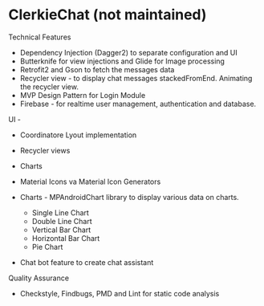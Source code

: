 # ClerkieChat (not maintained)

Technical Features

- Dependency Injection (Dagger2) to separate configuration and UI
- Butterknife for view injections and Glide for Image processing
- Retrofit2 and Gson to fetch the messages data
- Recycler view - to display chat messages stackedFromEnd. Animating the recycler view.
- MVP Design Pattern for Login Module
- Firebase - for realtime user management, authentication and database.

UI - 
- Coordinatore Lyout implementation
- Recycler views
- Charts
- Material Icons va Material Icon Generators

- Charts - MPAndroidChart library to display various data on charts.
    - Single Line Chart
    - Double Line Chart
    - Vertical Bar Chart
    - Horizontal Bar Chart
    - Pie Chart

- Chat bot feature to create chat assistant

Quality Assurance
  - Checkstyle, Findbugs, PMD and Lint for static code analysis
